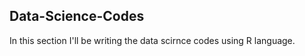 ## Data-Science-Codes ##
In this section I'll be writing the data scirnce codes using R language.    
  
